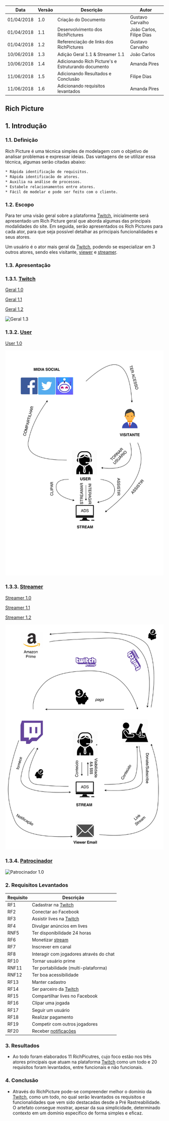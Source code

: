 |Data|Versão|Descrição|Autor|
|----|------|---------|-----|
|01/04/2018|1.0|Criação do Documento|Gustavo Carvalho|
|01/04/2018|1.1|Desenvolvimento dos RichPictures|João Carlos, Filipe Dias|
|01/04/2018|1.2|Referenciação de links dos RichPictures|Gustavo Carvalho|
|10/06/2018|1.3|Adição Geral 1.1 & Streamer 1.1|João Carlos|
|10/06/2018|1.4|Adicionando Rich Picture's e Estruturando documento|Amanda Pires|
|11/06/2018|1.5|Adicionando Resultados e Conclusão|Filipe Dias|
|11/06/2018|1.6|Adicionando requisitos levantados|Amanda Pires|

## Rich Picture

## 1. Introdução

### 1.1. Definição

Rich Picture é uma técnica simples de modelagem com o objetivo de analisar problemas e expressar ideias. Das vantagens de se utilizar essa técnica, algumas serão citadas abaixo:

	* Rápida identificação de requisitos.
	* Rápida identificacão de atores.
	* Auxilia na análise de processos.
	* Estabele relacionamentos entre atores.
	* Fácil de modelar e pode ser feito com o cliente.

### 1.2. Escopo

Para ter uma visão geral sobre a plataforma [Twitch](https://github.com/gabrielziegler3/Requisitos-2018-1/wiki/Twitch), inicialmente será apresentado um Rich Picture geral que aborda algumas das principais modalidades do site. Em seguida, serão apresentados os Rich Pictures para cada ator, para que seja possível detalhar as principais 
funcionalidades e seus atores.

Um usuário é o ator mais geral da [Twitch](https://github.com/gabrielziegler3/Requisitos-2018-1/wiki/Twitch), podendo se especializar em 3 outros atores, sendo eles visitante, [viewer](https://github.com/gabrielziegler3/Requisitos-2018-1/wiki/Viewer) e [streamer](https://github.com/gabrielziegler3/Requisitos-2018-1/wiki/Streamer).

### 1.3. Apresentação

### 1.3.1. [Twitch](Twitch)

[Geral 1.0](./images/rich-picture/Twitch-1.0.jpeg)

[Geral 1.1](./images/rich-picture/Twitch-1.1.png)

[Geral 1.2](./images/rich-picture/Twitch-1.2.jpg)

![Geral 1.3](./images/rich-picture/Twitch-1.3.png)


### 1.3.2. [User](User)

[User 1.0](./images/rich-picture/User-1.0.jpg)

![User 1.1](./images/rich-picture/User-1.1.jpg)


### 1.3.3. [Streamer](Streamer)

[Streamer 1.0](./images/rich-picture/Streamer-1.0.jpeg)

[Streamer 1.1](./images/rich-picture/Streamer-1.1.jpg)

[Streamer 1.2](./images/rich-picture/Streamer-1.2.jpeg)

![Streamer 1.3](./images/rich-picture/Streamer-1.3.jpg)

### 1.3.4. [Patrocinador](Patrocinador)

![Patrocinador 1.0](./images/rich-picture/Patrocinador-1.0.png)


### 2. Requisitos Levantados

|Requisito|Descrição|
|---|---------|
|RF1| Cadastrar na [Twitch](Twitch)|
|RF2| Conectar ao Facebook|
|RF3| Assistir lives na [Twitch](Twitch)|
|RF4| Divulgar anúncios em lives|
|RNF5| Ter disponibilidade 24 horas|
|RF6| Monetizar [stream](Stream)|
|RF7| Inscrever em canal|
|RF8| Interagir com jogadores através do chat|
|RF10| Tornar usuário prime|
|RNF11| Ter portabilidade (multi-plataforma)|
|RNF12| Ter boa acessibilidade| 
|RF13| Manter cadastro|
|RF14| Ser parceiro da [Twitch](Twitch)|
|RF15| Compartilhar lives no Facebook|
|RF16| Clipar uma jogada|
|RF17| Seguir um usuário|
|RF18| Realizar pagamento|
|RF19| Competir com outros jogadores|
|RF20| Receber [notificações](Live-Notification)|


### 3. Resultados
* Ao todo foram elaborados 11 RichPicutres, cujo foco estão nos três atores principais que atuam na plataforma [Twitch](https://github.com/gabrielziegler3/Requisitos-2018-1/wiki/Twitch) como um todo e 20 requisitos foram levantados, entre funcionais e não funcionais.

### 4. Conclusão
* Através do RichPicture pode-se compreender melhor o domínio da [Twitch](https://github.com/gabrielziegler3/Requisitos-2018-1/wiki/Twitch), como um todo, no qual serão levantados os requisitos e funcionalidades que vem sido destacadas desde a Pré Rastreabilidade. O artefato consegue mostrar, apesar da sua simplicidade, determinado contexto em um domínio específico de forma simples e eficaz.